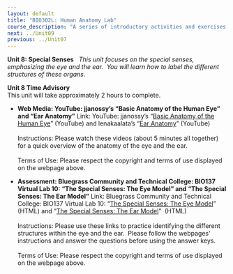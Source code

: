 ```yaml
---
layout: default
title: "BIO302L: Human Anatomy Lab"
course_description: "A series of introductory activities and exercises that explore human anatomy. Lab topics include: anatomical terms, histology, bones, muscles, eye and ear anatomy, respiratory system anatomy, and various dissections including the brain, heart, urinary system, reproductive system, and digestive system."
next: ../Unit09
previous: ../Unit07
---
```

**Unit 8: Special Senses** <span id="8"></span> 
*This unit focuses on the special senses, emphasizing the eye and the
ear.  You will learn how to label the different structures of these
organs.*

**Unit 8 Time Advisory**  
This unit will take approximately 2 hours to complete.

-   **Web Media: YouTube: jjanossy’s “Basic Anatomy of the Human Eye”
    and “Ear Anatomy”**
    Link: YouTube: jjanossy’s “[Basic Anatomy of the Human
    Eye](http://www.youtube.com/watch?v=HlZM7zd9lBM&feature=related)”
    (YouTube) and lenakaalata’s “[Ear
    Anatomy](http://www.youtube.com/watch?v=XXhVL3cyyLE&feature=related)”
    (YouTube)  
        
     Instructions: Please watch these videos (about 5 minutes all
    together) for a quick overview of the anatomy of the eye and the
    ear.  
        
     Terms of Use: Please respect the copyright and terms of use
    displayed on the webpage above.

-   **Assessment: Bluegrass Community and Technical College: BIO137
    Virtual Lab 10: “The Special Senses: The Eye Model” and “The Special
    Senses: The Ear Model”**
    Link: Bluegrass Community and Technical College: BIO137 Virtual Lab
    10: “[The Special Senses: The Eye
    Model](http://district.bluegrass.kctcs.edu/rmccane0001/shared_files/bio137website/BIO137/137Lab10/Lab10EyeModel.html)”
    (HTML) and “[The Special Senses: The Ear
    Model](http://district.bluegrass.kctcs.edu/rmccane0001/shared_files/bio137website/BIO137/137Lab10/Lab10EarModel.html)” 
    (HTML)  
        
     Instructions: Please use these links to practice identifying the
    different structures within the eye and the ear.  Please follow the
    webpages’ instructions and answer the questions before using the
    answer keys.   
        
     Terms of Use: Please respect the copyright and terms of use
    displayed on the webpage above.


